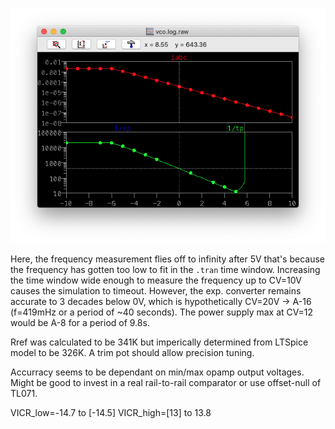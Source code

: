 

![vco response](vco.png)

Here, the frequency measurement flies off to infinity after 5V that's because the frequency has gotten too low to fit in the `.tran` time window. Increasing the time window wide enough to measure the frequency up to CV=10V causes the simulation to timeout. However, the exp. converter remains accurate to 3 decades below 0V, which is hypothetically CV=20V -> A-16 (f=419mHz or a period of \~40 seconds). The power supply max at CV=12 would be A-8 for a period of 9.8s.

Rref was calculated to be 341K but imperically determined from LTSpice model to be 326K. A trim pot should allow precision tuning.

Accurracy seems to be dependant on min/max opamp output voltages. Might be good to invest in a real rail-to-rail comparator or use offset-null of TL071.

VICR_low=-14.7 to [-14.5]
VICR_high=[13] to 13.8
